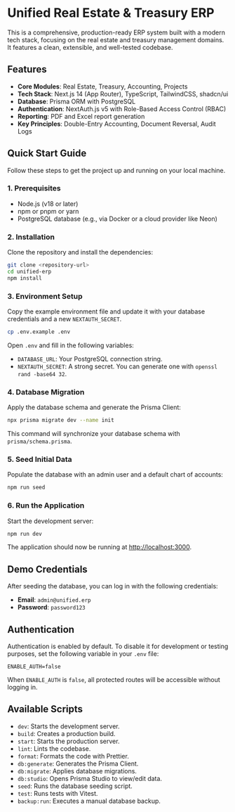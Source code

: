 # Unified Real Estate & Treasury ERP

This is a comprehensive, production-ready ERP system built with a modern tech stack, focusing on the real estate and treasury management domains. It features a clean, extensible, and well-tested codebase.

## Features

- **Core Modules**: Real Estate, Treasury, Accounting, Projects
- **Tech Stack**: Next.js 14 (App Router), TypeScript, TailwindCSS, shadcn/ui
- **Database**: Prisma ORM with PostgreSQL
- **Authentication**: NextAuth.js v5 with Role-Based Access Control (RBAC)
- **Reporting**: PDF and Excel report generation
- **Key Principles**: Double-Entry Accounting, Document Reversal, Audit Logs

## Quick Start Guide

Follow these steps to get the project up and running on your local machine.

### 1. Prerequisites

- Node.js (v18 or later)
- npm or pnpm or yarn
- PostgreSQL database (e.g., via Docker or a cloud provider like Neon)

### 2. Installation

Clone the repository and install the dependencies:

```bash
git clone <repository-url>
cd unified-erp
npm install
```

### 3. Environment Setup

Copy the example environment file and update it with your database credentials and a new `NEXTAUTH_SECRET`.

```bash
cp .env.example .env
```

Open `.env` and fill in the following variables:
- `DATABASE_URL`: Your PostgreSQL connection string.
- `NEXTAUTH_SECRET`: A strong secret. You can generate one with `openssl rand -base64 32`.

### 4. Database Migration

Apply the database schema and generate the Prisma Client:

```bash
npx prisma migrate dev --name init
```

This command will synchronize your database schema with `prisma/schema.prisma`.

### 5. Seed Initial Data

Populate the database with an admin user and a default chart of accounts:

```bash
npm run seed
```

### 6. Run the Application

Start the development server:

```bash
npm run dev
```

The application should now be running at [http://localhost:3000](http://localhost:3000).

## Demo Credentials

After seeding the database, you can log in with the following credentials:

- **Email**: `admin@unified.erp`
- **Password**: `password123`

## Authentication

Authentication is enabled by default. To disable it for development or testing purposes, set the following variable in your `.env` file:

```
ENABLE_AUTH=false
```

When `ENABLE_AUTH` is `false`, all protected routes will be accessible without logging in.

## Available Scripts

- `dev`: Starts the development server.
- `build`: Creates a production build.
- `start`: Starts the production server.
- `lint`: Lints the codebase.
- `format`: Formats the code with Prettier.
- `db:generate`: Generates the Prisma Client.
- `db:migrate`: Applies database migrations.
- `db:studio`: Opens Prisma Studio to view/edit data.
- `seed`: Runs the database seeding script.
- `test`: Runs tests with Vitest.
- `backup:run`: Executes a manual database backup.
